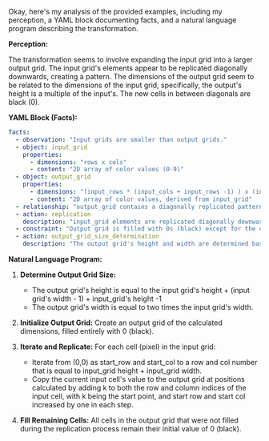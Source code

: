 Okay, here's my analysis of the provided examples, including my perception, a YAML block documenting facts, and a natural language program describing the transformation.

**Perception:**

The transformation seems to involve expanding the input grid into a larger output grid. The input grid's elements appear to be replicated diagonally downwards, creating a pattern. The dimensions of the output grid seem to be related to the dimensions of the input grid, specifically, the output's height is a multiple of the input's. The new cells in between diagonals are black (0).

**YAML Block (Facts):**


```yaml
facts:
  - observation: "Input grids are smaller than output grids."
  - object: input_grid
    properties:
      - dimensions: "rows x cols"
      - content: "2D array of color values (0-9)"
  - object: output_grid
    properties:
      - dimensions: "(input_rows * (input_cols + input_rows -1) ) x (input_cols * 2) "
      - content: "2D array of color values, derived from input_grid"
  - relationship: "output_grid contains a diagonally replicated pattern from input_grid"
  - action: replication
    description: "input_grid elements are replicated diagonally downwards and to the right"
  - constraint: "Output grid is filled with 0s (black) except for the diagonal replications."
  - action: output_grid_size_determination
    description: "The output grid's height and width are determined based on input grid height and width"
```


**Natural Language Program:**

1. **Determine Output Grid Size:**
    - The output grid's height is equal to the input grid's height + (input grid's width - 1) + input_grid's height -1
    - The output grid's width is equal to two times the input grid's width.

2. **Initialize Output Grid:** Create an output grid of the calculated dimensions, filled entirely with 0 (black).

3. **Iterate and Replicate:** For each cell (pixel) in the input grid:
   - Iterate from (0,0) as start_row and start_col to a row and col number that is equal to input_grid height + input_grid width.
   - Copy the current input cell's value to the output grid at positions calculated by adding k to both the row and column indices of the input cell, with k being the start point, and start row and start col increased by one in each step.

4. **Fill Remaining Cells:** All cells in the output grid that were not filled during the replication process remain their initial value of 0 (black).
